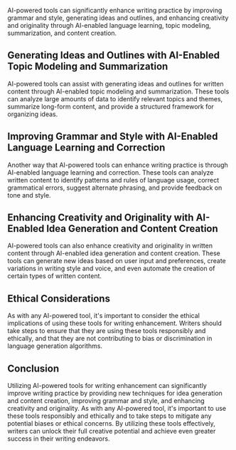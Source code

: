 
AI-powered tools can significantly enhance writing practice by improving grammar and style, generating ideas and outlines, and enhancing creativity and originality through AI-enabled language learning, topic modeling, summarization, and content creation.

Generating Ideas and Outlines with AI-Enabled Topic Modeling and Summarization
------------------------------------------------------------------------------

AI-powered tools can assist with generating ideas and outlines for written content through AI-enabled topic modeling and summarization. These tools can analyze large amounts of data to identify relevant topics and themes, summarize long-form content, and provide a structured framework for organizing ideas.

Improving Grammar and Style with AI-Enabled Language Learning and Correction
----------------------------------------------------------------------------

Another way that AI-powered tools can enhance writing practice is through AI-enabled language learning and correction. These tools can analyze written content to identify patterns and rules of language usage, correct grammatical errors, suggest alternate phrasing, and provide feedback on tone and style.

Enhancing Creativity and Originality with AI-Enabled Idea Generation and Content Creation
-----------------------------------------------------------------------------------------

AI-powered tools can also enhance creativity and originality in written content through AI-enabled idea generation and content creation. These tools can generate new ideas based on user input and preferences, create variations in writing style and voice, and even automate the creation of certain types of written content.

Ethical Considerations
----------------------

As with any AI-powered tool, it's important to consider the ethical implications of using these tools for writing enhancement. Writers should take steps to ensure that they are using these tools responsibly and ethically, and that they are not contributing to bias or discrimination in language generation algorithms.

Conclusion
----------

Utilizing AI-powered tools for writing enhancement can significantly improve writing practice by providing new techniques for idea generation and content creation, improving grammar and style, and enhancing creativity and originality. As with any AI-powered tool, it's important to use these tools responsibly and ethically and to take steps to mitigate any potential biases or ethical concerns. By utilizing these tools effectively, writers can unlock their full creative potential and achieve even greater success in their writing endeavors.
